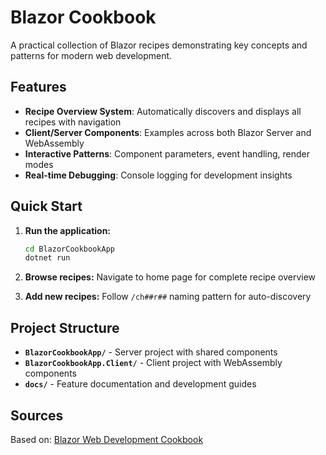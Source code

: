 # Blazor Cookbook

A practical collection of Blazor recipes demonstrating key concepts and patterns for modern web development.

## Features

- **Recipe Overview System**: Automatically discovers and displays all recipes with navigation
- **Client/Server Components**: Examples across both Blazor Server and WebAssembly
- **Interactive Patterns**: Component parameters, event handling, render modes
- **Real-time Debugging**: Console logging for development insights

## Quick Start

1. **Run the application:**

   ```bash
   cd BlazorCookbookApp
   dotnet run
   ```

2. **Browse recipes:** Navigate to home page for complete recipe overview

3. **Add new recipes:** Follow `/ch##r##` naming pattern for auto-discovery

## Project Structure

- **`BlazorCookbookApp/`** - Server project with shared components
- **`BlazorCookbookApp.Client/`** - Client project with WebAssembly components
- **`docs/`** - Feature documentation and development guides

## Sources

Based on: [Blazor Web Development Cookbook](https://github.com/PacktPublishing/Blazor-Web-Development-Cookbook)
